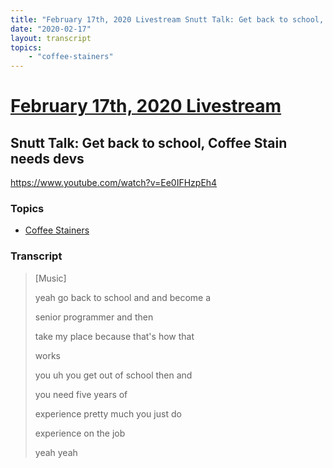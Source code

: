 ```yaml
---
title: "February 17th, 2020 Livestream Snutt Talk: Get back to school, Coffee Stain needs devs"
date: "2020-02-17"
layout: transcript
topics:
    - "coffee-stainers"
---
```

# [February 17th, 2020 Livestream](../2020-02-17.md)
## Snutt Talk: Get back to school, Coffee Stain needs devs
https://www.youtube.com/watch?v=Ee0IFHzpEh4

### Topics
* [Coffee Stainers](../topics/coffee-stainers.md)

### Transcript

> [Music]
> 
> yeah go back to school and and become a
> 
> senior programmer and then
> 
> take my place because that's how that
> 
> works
> 
> you uh you get out of school then and
> 
> you need five years of
> 
> experience pretty much you just do
> 
> experience on the job
> 
> yeah yeah
> 
